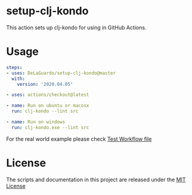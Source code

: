 # setup-clj-kondo

This action sets up clj-kondo for using in GitHub Actions.

# Usage

```yaml
steps:
- uses: DeLaGuardo/setup-clj-kondo@master
  with:
    version: '2020.04.05'

- uses: actions/checkout@latest

- name: Run on ubuntu or macosx
  run: clj-kondo --lint src

- name: Run on windows
  run: clj-kondo.exe --lint src
```

For the real world example please check [Test Workflow file](https://github.com/DeLaGuardo/setup-clj-kondo/blob/master/.github/workflows/test.yml)

# License

The scripts and documentation in this project are released under the [MIT License](LICENSE)
